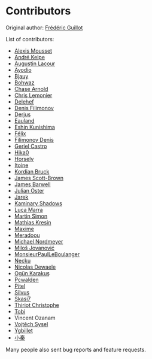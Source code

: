 Contributors
============

Original author: [Frédéric Guillot](https://github.com/fguillot)

List of contributors:

- [Alexis Mousset](https://github.com/amousset)
- [André Kelpe](https://github.com/fs111)
- [Augustin Lacour](https://github.com/gugu4-9)
- [Ayodio](https://github.com/ayodio)
- [Bjauy](https://github.com/bjauy)
- [Bohwaz](https://github.com/bohwaz)
- [Chase Arnold](https://github.com/chase4926)
- [Chris Lemonier](https://github.com/chrislemonier)
- [Delehef](https://github.com/delehef)
- [Denis Filimonov](https://github.com/denfil)
- [Derjus](https://github.com/derjus)
- [Eauland](https://github.com/eauland)
- [Eshin Kunishima](https://github.com/mikoim)
- [Félix](https://github.com/dysosmus)
- [Filimonov Denis](https://github.com/denfil)
- [Geriel Castro](https://github.com/GerielCastro)
- [Hika0](https://github.com/hika0)
- [Horsely](https://github.com/horsley)
- [Itoine](https://github.com/itoine)
- [Kordian Bruck](https://github.com/kordianbruck)
- [James Scott-Brown](https://github.com/jamesscottbrown)
- [James Barwell](https://github.com/JamesBarwell)
- [Julian Oster](https://github.com/jlnostr)
- [Jarek](https://github.com/jarek)
- [Kaminary Shadows](https://github.com/kaminary)
- [Luca Marra](https://github.com/facciocose)
- [Martin Simon](https://github.com/c0ding)
- [Mathias Kresin](https://github.com/mkresin)
- [Maxime](https://github.com/EpocDotFr)
- [Meradoou](https://github.com/meradoou)
- [Michael Nordmeyer](https://github.com/michaelnordmeyer)
- [Miloš Jovanović](https://github.com/mrjovanovic)
- [MonsieurPaulLeBoulanger](https://github.com/MonsieurPaulLeBoulanger)
- [Necku](https://github.com/Necku)
- [Nicolas Dewaele](http://adminrezo.fr/)
- [Ogün Karakuş](https://github.com/ogunkarakus)
- [Pcwalden](https://github.com/pcwalden)
- [Pitel](https://github.com/Pitel)
- [Silvus](https://github.com/Silvus)
- [Skasi7](https://github.com/skasi7)
- [Thiriot Christophe](https://github.com/doubleface)
- [Tobi](https://github.com/tobir)
- Vincent Ozanam
- [Vojtěch Sysel](https://github.com/sysel)
- [Ygbillet](https://github.com/ygbillet)
- [小秦](https://github.com/xqin)

Many people also sent bug reports and feature requests.
